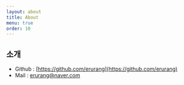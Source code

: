 ```yaml
---
layout: about
title: About
menu: true
order: 10
---
```


## 소개 
- Github : [https://github.com/erurang](https://github.com/erurang)
- Mail : [erurang@naver.com](erurang@naver.com)

